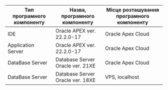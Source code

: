 | Тип програмного компоненту | Назва, програмного компоненту | Місце розташування програмного компоненту |
| -------------------------- | ----------------------------- | ----------------------------------------- |
| IDE | Oracle APEX ver. 22.2.0-17 | Oracle Apex Cloud |
| Application Server | Oracle APEX ver. 22.2.0-17 | Oracle Apex Cloud |
| DataBase Server | Database Server Oracle ver. 21XE | Oracle Apex Cloud |
| DataBase Server | Database Server Oracle ver. 18XE | VPS, localhost |
